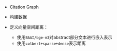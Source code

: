 - Citation Graph

- 构建数据

- 定义向量空间距离：
	- 使用`BAAI/bge-m3`对abstract部分文本进行嵌入表示
	- 使用`colbert+sparse+dense`表示距离